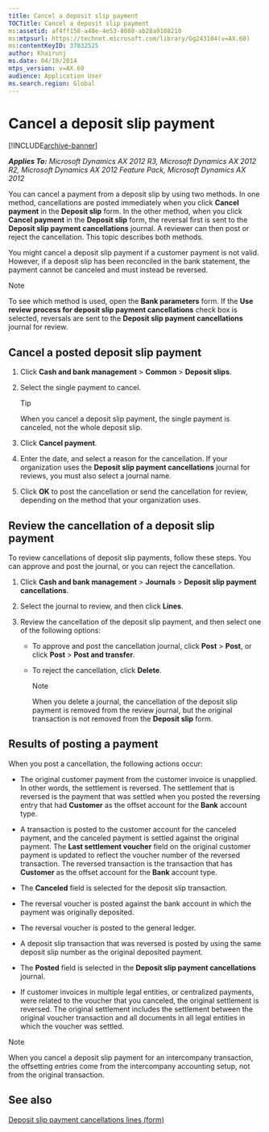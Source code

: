 ```yaml
---
title: Cancel a deposit slip payment
TOCTitle: Cancel a deposit slip payment
ms:assetid: af4ff158-a48e-4e53-8088-ab28a9188210
ms:mtpsurl: https://technet.microsoft.com/library/Gg243104(v=AX.60)
ms:contentKeyID: 37832525
author: Khairunj
ms.date: 04/18/2014
mtps_version: v=AX.60
audience: Application User
ms.search.region: Global
---
```


# Cancel a deposit slip payment 


[!INCLUDE[archive-banner](includes/archive-banner.md)]


_**Applies To:** Microsoft Dynamics AX 2012 R3, Microsoft Dynamics AX 2012 R2, Microsoft Dynamics AX 2012 Feature Pack, Microsoft Dynamics AX 2012_

You can cancel a payment from a deposit slip by using two methods. In one method, cancellations are posted immediately when you click **Cancel payment** in the **Deposit slip** form. In the other method, when you click **Cancel payment** in the **Deposit slip** form, the reversal first is sent to the **Deposit slip payment cancellations** journal. A reviewer can then post or reject the cancellation. This topic describes both methods.

You might cancel a deposit slip payment if a customer payment is not valid. However, if a deposit slip has been reconciled in the bank statement, the payment cannot be canceled and must instead be reversed.


> [!NOTE]
> <P>To see which method is used, open the <STRONG>Bank parameters</STRONG> form. If the <STRONG>Use review process for deposit slip payment cancellations</STRONG> check box is selected, reversals are sent to the <STRONG>Deposit slip payment cancellations</STRONG> journal for review.</P>



## Cancel a posted deposit slip payment

1.  Click **Cash and bank management** \> **Common** \> **Deposit slips**.

2.  Select the single payment to cancel.
    

    > [!TIP]
    > <P>When you cancel a deposit slip payment, the single payment is canceled, not the whole deposit slip.</P>



3.  Click **Cancel payment**.

4.  Enter the date, and select a reason for the cancellation. If your organization uses the **Deposit slip payment cancellations** journal for reviews, you must also select a journal name.

5.  Click **OK** to post the cancellation or send the cancellation for review, depending on the method that your organization uses.

## Review the cancellation of a deposit slip payment

To review cancellations of deposit slip payments, follow these steps. You can approve and post the journal, or you can reject the cancellation.

1.  Click **Cash and bank management** \> **Journals** \> **Deposit slip payment cancellations**.

2.  Select the journal to review, and then click **Lines**.

3.  Review the cancellation of the deposit slip payment, and then select one of the following options:
    
      - To approve and post the cancellation journal, click **Post** \> **Post**, or click **Post** \> **Post and transfer**.
    
      - To reject the cancellation, click **Delete**.
        

        > [!NOTE]
        > <P>When you delete a journal, the cancellation of the deposit slip payment is removed from the review journal, but the original transaction is not removed from the <STRONG>Deposit slip</STRONG> form.</P>



## Results of posting a payment

When you post a cancellation, the following actions occur:

  - The original customer payment from the customer invoice is unapplied. In other words, the settlement is reversed. The settlement that is reversed is the payment that was settled when you posted the reversing entry that had **Customer** as the offset account for the **Bank** account type.

  - A transaction is posted to the customer account for the canceled payment, and the canceled payment is settled against the original payment. The **Last settlement voucher** field on the original customer payment is updated to reflect the voucher number of the reversed transaction. The reversed transaction is the transaction that has **Customer** as the offset account for the **Bank** account type.

  - The **Canceled** field is selected for the deposit slip transaction.

  - The reversal voucher is posted against the bank account in which the payment was originally deposited.

  - The reversal voucher is posted to the general ledger.

  - A deposit slip transaction that was reversed is posted by using the same deposit slip number as the original deposited payment.

  - The **Posted** field is selected in the **Deposit slip payment cancellations** journal.

  - If customer invoices in multiple legal entities, or centralized payments, were related to the voucher that you canceled, the original settlement is reversed. The original settlement includes the settlement between the original voucher transaction and all documents in all legal entities in which the voucher was settled.


> [!NOTE]
> <P>When you cancel a deposit slip payment for an intercompany transaction, the offsetting entries come from the intercompany accounting setup, not from the original transaction.</P>



## See also

[Deposit slip payment cancellations lines (form)](https://technet.microsoft.com/library/hh242809\(v=ax.60\))

  


